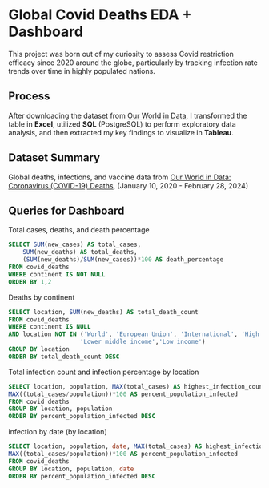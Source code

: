 # Global Covid Deaths EDA + Dashboard

This project was born out of my curiosity to assess Covid restriction efficacy since 2020 around the globe, particularly by tracking infection rate trends over time in highly populated nations. 

## Process

After downloading the dataset from [Our World in Data](https://ourworldindata.org/covid-deaths), I transformed the table in **Excel**, utilized **SQL** (PostgreSQL) to perform exploratory data analysis, and then extracted my key findings to visualize in **Tableau**.


## Dataset Summary

Global deaths, infections, and vaccine data from [Our World in Data: Coronavirus (COVID-19) Deaths](https://ourworldindata.org/covid-deaths), (January 10, 2020 - February 28, 2024)


## Queries for Dashboard

Total cases, deaths, and death percentage

```sql
SELECT SUM(new_cases) AS total_cases,
	SUM(new_deaths) AS total_deaths,
	(SUM(new_deaths)/SUM(new_cases))*100 AS death_percentage
FROM covid_deaths
WHERE continent IS NOT NULL
ORDER BY 1,2
```

Deaths by continent
```sql
SELECT location, SUM(new_deaths) AS total_death_count
FROM covid_deaths
WHERE continent IS NULL
AND location NOT IN ('World', 'European Union', 'International', 'High income', 'Upper middle income',
                    'Lower middle income','Low income')
GROUP BY location
ORDER BY total_death_count DESC
```

Total infection count and infection percentage by location
```sql
SELECT location, population, MAX(total_cases) AS highest_infection_count,
MAX((total_cases/population))*100 AS percent_population_infected
FROM covid_deaths
GROUP BY location, population
ORDER BY percent_population_infected DESC
```
infection by date (by location)
```sql
SELECT location, population, date, MAX(total_cases) AS highest_infection_count,
MAX((total_cases/population))*100 AS percent_population_infected
FROM covid_deaths
GROUP BY location, population, date
ORDER BY percent_population_infected DESC
```
